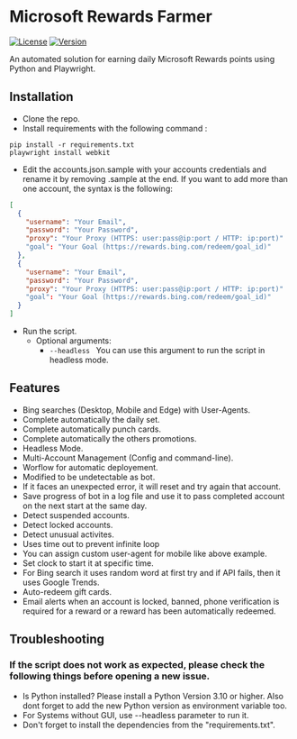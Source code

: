 # Microsoft Rewards Farmer

[![License](https://img.shields.io/badge/license-MIT-green.svg?style=flat)](LICENSE)
[![Version](https://img.shields.io/badge/version-v0.1-blue.svg?style=flat)](#)

An automated solution for earning daily Microsoft Rewards points using Python and Playwright.

## Installation

- Clone the repo.
- Install requirements with the following command :
```
pip install -r requirements.txt
playwright install webkit
```
- Edit the accounts.json.sample with your accounts credentials and rename it by removing .sample at the end. If you want to add more than one account, the syntax is the following:
```json
[
  {
    "username": "Your Email",
    "password": "Your Password",
    "proxy": "Your Proxy (HTTPS: user:pass@ip:port / HTTP: ip:port)"
    "goal": "Your Goal (https://rewards.bing.com/redeem/goal_id)"
  },
  {
    "username": "Your Email",
    "password": "Your Password",
    "proxy": "Your Proxy (HTTPS: user:pass@ip:port / HTTP: ip:port)"
    "goal": "Your Goal (https://rewards.bing.com/redeem/goal_id)"
  }
]
```
- Run the script.
  - Optional arguments:
    - `--headless ` You can use this argument to run the script in headless mode.

## Features

- Bing searches (Desktop, Mobile and Edge) with User-Agents.
- Complete automatically the daily set.
- Complete automatically punch cards.
- Complete automatically the others promotions.
- Headless Mode.
- Multi-Account Management (Config and command-line).
- Worflow for automatic deployement.
- Modified to be undetectable as bot.
- If it faces an unexpected error, it will reset and try again that account.
- Save progress of bot in a log file and use it to pass completed account on the next start at the same day.
- Detect suspended accounts.
- Detect locked accounts.
- Detect unusual activites.
- Uses time out to prevent infinite loop
- You can assign custom user-agent for mobile like above example.
- Set clock to start it at specific time.
- For Bing search it uses random word at first try and if API fails, then it uses Google Trends.
- Auto-redeem gift cards.
- Email alerts when an account is locked, banned, phone verification is required for a reward or a reward has been automatically redeemed.

## Troubleshooting

### If the script does not work as expected, please check the following things before opening a new issue.

- Is Python installed? Please install a Python Version 3.10 or higher. Also dont forget to add the new Python version as environment variable too.
- For Systems without GUI, use --headless parameter to run it.
- Don't forget to install the dependencies from the "requirements.txt".
